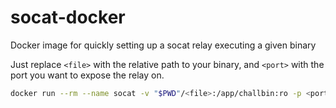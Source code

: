 # socat-docker
Docker image for quickly setting up a socat relay executing a given binary

Just replace `<file>` with the relative path to your binary, and `<port>` with the port you want to expose the relay on.
```sh
docker run --rm --name socat -v "$PWD"/<file>:/app/challbin:ro -p <port>:1337 ghcr.io/brunnerne/socat-docker:main
```
